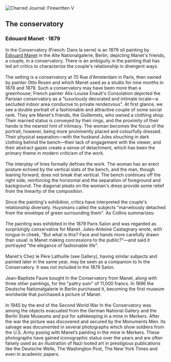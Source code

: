 <div class="artwork-of-the-day">
  <div class="container">
    <div class="img-wrapper">
      <img
        src="https://uploads8.wikiart.org/00129/images/edouard-manet/the-conservatory.jpg!Large.jpg"
        alt="Charred Journal: Firewritten V" />
    </div>
    <div class="artwork-detail">
      <div class="artwork-origin"> 
        <h2 class="artwork-name">The conservatory</h2>
        <h3 class="artist">
          Edouard Manet
                    ·  1879
        </h3>
      </div>
      <p class="description">
        <span class="artwork-description-text ng-binding" ng-bind-html="viewModel.ArtworkOfTheDay.Description | unsafe">In the Conservatory (French: Dans la serre) is an 1879 oil painting by <a target="_blank" href="/en/edouard-manet">Édouard Manet</a> in the Alte Nationalgalerie, Berlin, depicting Manet's friends, a couple, in a conservatory. There is an ambiguity in the painting that has led art critics to characterize the couple's relationship in divergent ways.
<br>
<br>The setting is a conservatory at 70 Rue d'Amsterdam in Paris, then owned by painter Otto Rosen and which Manet used as a studio for nine months in 1878 and 1879. Such a conservatory may have been more than a greenhouse; French painter Alix-Louise Enault's Consolation depicted the Parisian conservatory as a "luxuriously decorated and intimate locale—a secluded indoor area conducive to private rendezvous". At first glance, we see a double portrait of a fashionable and attractive couple of some social rank. They are Manet's friends, the Guillemets, who owned a clothing shop. Their married status is conveyed by their rings, and the proximity of their hands is the nearest hint of intimacy. The woman becomes the focus of the portrait, however, being more prominently placed and colourfully dressed. Their physical separation—with the husband Jules slouching in dark clothing behind the bench—their lack of engagement with the viewer, and their abstract gazes create a sense of detachment, which has been the primary theme in modern criticism of the work.
<br>
<br>The interplay of lines formally defines the work. The woman has an erect posture echoed by the vertical slats of the bench, and the man, though leaning forward, does not break that vertical. The bench continues off the right side, reinforcing the horizontal and the separation of foreground and background. The diagonal pleats on the woman's dress provide some relief from the linearity of the composition.
<br>
<br>Since the painting's exhibition, critics have interpreted the couple's relationship diversely. Huysmans called the subjects "marvelously detached from the envelope of green surrounding them". As Collins summarizes:
<br>
<br>The painting was exhibited in the 1879 Paris Salon and was regarded as surprisingly conservative for Manet. Jules-Antoine Castagnary wrote, with tongue in cheek, "But what is this? Face and hands more carefully drawn than usual: is Manet making concessions to the public?"—and said it portrayed "the elegance of fashionable life".
<br>
<br>Manet's Chez le Père Lathuille (see Gallery), having similar subjects and painted later in the same year, may be seen as a companion to In the Conservatory. It was not included in the 1879 Salon.
<br>
<br>Jean-Baptiste Faure bought In the Conservatory from Manet, along with three other paintings, for the "paltry sum" of 11,000 francs. In 1896 the Deutsche Nationalgalerie in Berlin purchased it, becoming the first museum worldwide that purchased a picture of Manet.
<br>
<br>In 1945 by the end of the Second World War In the Conservatory was among the objects evacuated from the German National Gallery and the Berlin State Museums and put for safekeeping in a mine in Merkers. After the war the picture was discovered and secured by the Monuments Men. Its salvage was documented in several photographs which show soldiers from the U.S. Army posing with Manet’s painting in the mine in Merkers. These photographs have gained iconographic status over the years and are often falsely used as an illustration of Nazi looted art in prestigious publications like the Deutsche Welle, The Washington Post, The New York Times and even in academic papers.</span>
                        <div class="text-shadow-container" ng-show="showShadow" style=""></div>
      </p>
    </div>
  </div>

</div>

